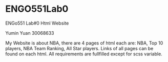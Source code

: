 # ENGO551Lab0
ENGo551 Lab#0 Html Website

Yumin Yuan 30068633

My Website is about NBA, there are 4 pages of html each are: NBA, Top 10 players, NBA Team Ranking, All Star players. Links of all pages can be found on each html. All requirements are fullfilled except for scss variable. 
